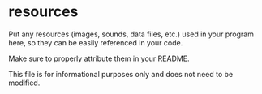 # resources

Put any resources (images, sounds, data files, etc.) used in your program here, so they can be easily referenced in your code.

Make sure to properly attribute them in your README.

This file is for informational purposes only and does not need to be modified.
